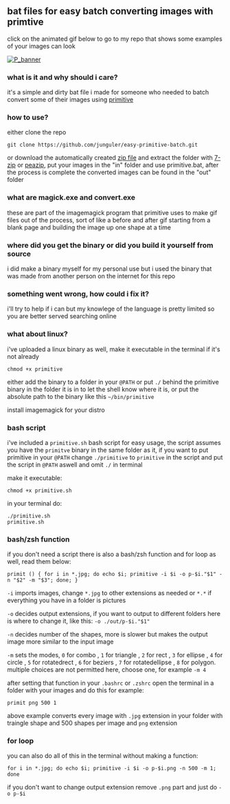 ## bat files for easy batch converting images with primtive
click on the animated gif below to go to my repo that shows some examples of your images can look

[![P_banner](https://user-images.githubusercontent.com/59083599/135177535-ce475d39-de62-4d85-b108-68a2a0cdc0f0.gif)](https://github.com/junguler/_image-manipulation/tree/main/Primitive)

### what is it and why should i care?
it's a simple and dirty bat file i made for someone who needed to batch convert some of their images using [primitive](https://github.com/fogleman/primitive)

### how to use?
either clone the repo 
``` 
git clone https://github.com/junguler/easy-primitive-batch.git
```
or download the automatically created [zip file](https://github.com/junguler/easy-primitive-batch/archive/refs/heads/main.zip) and extract the folder with [7-zip](https://www.7-zip.org/) or [peazip](https://peazip.github.io/), 
put your images in the "in" folder and use primitive.bat, after the process is complete the converted images can be found in the "out" folder

### what are magick.exe and convert.exe
these are part of the imagemagick program that primitive uses to make gif files out of the process, sort of like a before and after gif starting from a blank page and building the image up one shape at a time

### where did you get the binary or did you build it yourself from source
i did make a binary myself for my personal use but i used the binary that was made from another person on the internet for this repo

### something went wrong, how could i fix it?
i'll try to help if i can but my knowlege of the language is pretty limited so you are better served searching online

### what about linux?
i've uploaded a linux binary as well, make it executable in the terminal if it's not already 
```
chmod +x primitive
```
either add the binary to a folder in your `@PATH` or put `./` behind the primitive binary in the folder it is in to let the shell know where it is, or put the absolute path to the binary like this `~/bin/primitive`

install imagemagick for your distro

### bash script

i've included a `primitive.sh` bash script for easy usage, the script assumes you have the `primitve` binary in the same folder as it, if you want to put primitive in your `@PATH` change `./primitive` to `primitive` in the script and put the script in `@PATH` aswell and omit `./` in terminal

make it executable:
```
chmod +x primitive.sh
```
in your terminal do:
```
./primitive.sh
primitive.sh
```

### bash/zsh function

if you don't need a script there is also a bash/zsh function and for loop as well, read them below:

```
primit () { for i in *.jpg; do echo $i; primitive -i $i -o p-$i."$1" -n "$2" -m "$3"; done; }
```
`-i` imports images, change `*.jpg` to other extensions as needed or `*.*` if everything you have in a folder is pictures

`-o` decides output extensions, if you want to output to different folders here is where to change it, like this: `-o ./out/p-$i."$1"` 

`-n` decides number of the shapes, more is slower but makes the output image more similar to the input image

`-m` sets the modes, `0` for combo , `1` for triangle , `2` for rect , `3` for ellipse , `4` for circle , `5` for rotatedrect , `6` for beziers , `7` for rotatedellipse , `8` for polygon. multiple choices are not permitted here, choose one, for example `-m 4`

after setting that function in your `.bashrc` or `.zshrc` open the terminal in a folder with your images and do this for example:
```
primit png 500 1
```
above example converts every image with `.jpg` extension in your folder with traingle shape and 500 shapes per image and `png` extension

### for loop

you can also do all of this in the terminal without making a function:
```
for i in *.jpg; do echo $i; primitive -i $i -o p-$i.png -n 500 -m 1; done
```
if you don't want to change output extension remove `.png` part and just do `-o p-$i`
